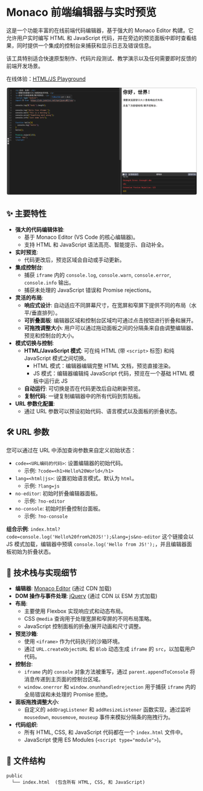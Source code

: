 # Monaco 前端编辑器与实时预览

这是一个功能丰富的在线前端代码编辑器，基于强大的 Monaco Editor 构建。它允许用户实时编写 HTML 和 JavaScript 代码，并在旁边的预览面板中即时查看结果，同时提供一个集成的控制台来捕获和显示日志及错误信息。

该工具特别适合快速原型制作、代码片段测试、教学演示以及任何需要即时反馈的前端开发场景。

在线体验：[HTML/JS Playground](https://viocha.github.io/run-web/)

![img.png](img.png)

## ✨ 主要特性

*   **强大的代码编辑体验**:
    *   基于 Monaco Editor (VS Code 的核心编辑器)。
    *   支持 HTML 和 JavaScript 语法高亮、智能提示、自动补全。
*   **实时预览**:
    *   代码更改后，预览区域会自动或手动更新。
*   **集成控制台**:
    *   捕获 `iframe` 内的 `console.log`, `console.warn`, `console.error`, `console.info` 输出。
    *   捕获未处理的 JavaScript 错误和 Promise rejections。
*   **灵活的布局**:
    *   **响应式设计**: 自动适应不同屏幕尺寸，在宽屏和窄屏下提供不同的布局（水平/垂直排列）。
    *   **可折叠面板**: 编辑器区域和控制台区域均可通过点击按钮进行折叠和展开。
    *   **可拖拽调整大小**: 用户可以通过拖动面板之间的分隔条来自由调整编辑器、预览和控制台的大小。
*   **模式切换与控制**:
    *   **HTML/JavaScript 模式**: 可在纯 HTML (带 `<script>` 标签) 和纯 JavaScript 模式之间切换。
        *   HTML 模式：编辑器编辑完整 HTML 文档，预览直接渲染。
        *   JS 模式：编辑器编辑纯 JavaScript 代码，预览在一个基础 HTML 模板中运行此 JS
    *   **自动运行**: 可切换是否在代码更改后自动刷新预览。
    *   **复制代码**: 一键复制编辑器中的所有代码到剪贴板。
*   **URL 参数化配置**:
    *   通过 URL 参数可以预设初始代码、语言模式以及面板的折叠状态。

## 🛠️ URL 参数

您可以通过在 URL 中添加查询参数来自定义初始状态：

*   `code=<URL编码的代码>`: 设置编辑器的初始代码。
    *   示例: `?code=<h1>Hello%20World</h1>`
*   `lang=<html|js>`: 设置初始语言模式。默认为 `html`。
    *   示例: `?lang=js`
*   `no-editor`: 初始时折叠编辑器面板。
    *   示例: `?no-editor`
*   `no-console`: 初始时折叠控制台面板。
    *   示例: `?no-console`

**组合示例**:
`index.html?code=console.log('Hello%20from%20JS!');&lang=js&no-editor`
这个链接会以 JS 模式加载，编辑器中预填 `console.log('Hello from JS!');`，并且编辑器面板初始为折叠状态。

## 🔧 技术栈与实现细节

*   **编辑器**: [Monaco Editor](https://microsoft.github.io/monaco-editor/) (通过 CDN 加载)
*   **DOM 操作与事件处理**: [jQuery](https://jquery.com/) (通过 CDN 以 ESM 方式加载)
*   **布局**:
    *   主要使用 Flexbox 实现响应式和动态布局。
    *   CSS `@media` 查询用于处理宽屏和窄屏的不同布局策略。
    *   JavaScript 控制面板的折叠/展开动画和尺寸调整。
*   **预览沙箱**:
    *   使用 `<iframe>` 作为代码执行的沙箱环境。
    *   通过 `URL.createObjectURL` 和 `Blob` 动态生成 `iframe` 的 `src`，以加载用户代码。
*   **控制台**:
    *   `iframe` 内的 `console` 对象方法被重写，通过 `parent.appendToConsole` 将消息传递到主页面的控制台区域。
    *   `window.onerror` 和 `window.onunhandledrejection` 用于捕获 `iframe` 内的全局错误和未处理的 Promise 拒绝。
*   **面板拖拽调整大小**:
    *   自定义的 `addDragListener` 和 `addResizeListener` 函数实现，通过监听 `mousedown`, `mousemove`, `mouseup` 事件来模拟分隔条的拖拽行为。
*   **代码组织**:
    *   所有 HTML, CSS, 和 JavaScript 代码都在一个 `index.html` 文件中。
    *   JavaScript 使用 ES Modules (`<script type="module">`)。

## 📁 文件结构

```
public
  └── index.html  (包含所有 HTML, CSS, 和 JavaScript)
```
